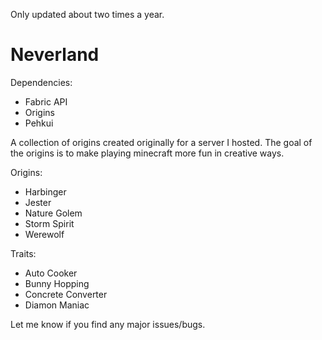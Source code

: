 Only updated about two times a year.

# Neverland

Dependencies:
- Fabric API
- Origins
- Pehkui

A collection of origins created originally for a server I hosted.
The goal of the origins is to make playing minecraft more fun in creative ways.

Origins:
- Harbinger
- Jester
- Nature Golem
- Storm Spirit
- Werewolf

Traits:
- Auto Cooker
- Bunny Hopping
- Concrete Converter
- Diamon Maniac

Let me know if you find any major issues/bugs.
